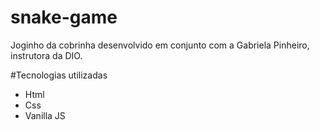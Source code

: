 # snake-game
Joginho da cobrinha desenvolvido em conjunto com a Gabriela Pinheiro, instrutora da DIO. 


#Tecnologias utilizadas

- Html
- Css
- Vanilla JS 
